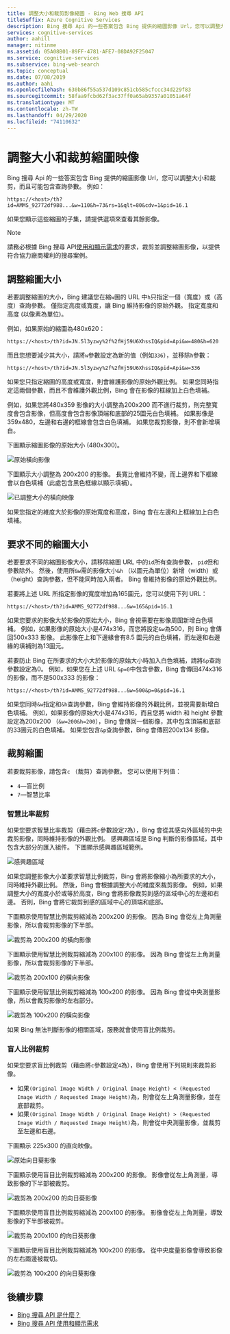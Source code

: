 ```yaml
---
title: 調整大小和裁剪影像縮圖 - Bing Web 搜尋 API
titleSuffix: Azure Cognitive Services
description: Bing 搜尋 Api 的一些答案包含 Bing 提供的縮圖影像 Url，您可以調整大小和裁剪，而且可能包含查詢參數。
services: cognitive-services
author: aahill
manager: nitinme
ms.assetid: 05A08B01-89FF-4781-AFE7-08DA92F25047
ms.service: cognitive-services
ms.subservice: bing-web-search
ms.topic: conceptual
ms.date: 07/08/2019
ms.author: aahi
ms.openlocfilehash: 630b86f55a537d109c851cb585cfccc34d229f83
ms.sourcegitcommit: 58faa9fcbd62f3ac37ff0a65ab9357a01051a64f
ms.translationtype: MT
ms.contentlocale: zh-TW
ms.lasthandoff: 04/29/2020
ms.locfileid: "74110632"
---
```

# <a name="resize-and-crop-thumbnail-images"></a>調整大小和裁剪縮圖映像

Bing 搜尋 Api 的一些答案包含 Bing 提供的縮圖影像 Url，您可以調整大小和裁剪，而且可能包含查詢參數。 例如：

`https://<host>/th?id=AMMS_92772df988...&w=110&h=73&rs=1&qlt=80&cdv=1&pid=16.1`

如果您顯示這些縮圖的子集，請提供選項來查看其餘影像。

> [!NOTE]
> 請務必根據 Bing 搜尋 API[使用和顯示需求](use-display-requirements.md)的要求，裁剪並調整縮圖影像，以提供符合協力廠商權利的搜尋案例。

## <a name="resize-a-thumbnail"></a>調整縮圖大小 

若要調整縮圖的大小，Bing 建議您在縮`w`圖的 URL 中`h`只指定一個（寬度）或（高度）查詢參數。 僅指定高度或寬度，讓 Bing 維持影像的原始外觀。 指定寬度和高度 (以像素為單位)。 

例如，如果原始的縮圖為480x620：

`https://<host>/th?id=JN.5l3yzwy%2f%2fHj59U6XhssIQ&pid=Api&w=480&h=620`

而且您想要減少其大小，請將`w`參數設定為新的值（例如`336`），並移除`h`參數：

`https://<host>/th?id=JN.5l3yzwy%2f%2fHj59U6XhssIQ&pid=Api&w=336`

如果您只指定縮圖的高度或寬度，則會維護影像的原始外觀比例。 如果您同時指定這兩個參數，而且不會維護外觀比例，Bing 會在影像的框線加上白色填補。

例如，如果您將480x359 影像的大小調整為200x200 而不進行裁剪，則完整寬度會包含影像，但高度會包含影像頂端和底部的25圖元白色填補。 如果影像是359x480，左邊和右邊的框線會包含白色填補。 如果您裁剪影像，則不會新增填白。  

下圖顯示縮圖影像的原始大小 (480x300)。  
  
![原始橫向影像](./media/resize-crop/bing-resize-crop-landscape.png)  
  
下圖顯示大小調整為 200x200 的影像。 長寬比會維持不變，而上邊界和下框線會以白色填補（此處包含黑色框線以顯示填補）。  
  
![已調整大小的橫向映像](./media/resize-crop/bing-resize-crop-landscape-resized.png)  

如果您指定的維度大於影像的原始寬度和高度，Bing 會在左邊和上框線加上白色填補。  

## <a name="request-different-thumbnail-sizes"></a>要求不同的縮圖大小

若要要求不同的縮圖影像大小，請移除縮圖 URL 中的`id`所有查詢參數， `pid`但和參數除外。 然後，使用所`&w`需的影像大小`&h` （以圖元為單位）新增（width）或（height）查詢參數，但不能同時加入兩者。 Bing 會維持影像的原始外觀比例。 

若要將上述 URL 所指定影像的寬度增加為165圖元，您可以使用下列 URL：

`https://<host>/th?id=AMMS_92772df988...&w=165&pid=16.1`

如果您要求的影像大於影像的原始大小，Bing 會視需要在影像周圍新增白色填補。 例如，如果影像的原始大小是474x316，而您將設定`&w`為500，則 Bing 會傳回500x333 影像。 此影像在上和下邊緣會有8.5 圖元的白色填補，而左邊和右邊緣的填補則為13圖元。

若要防止 Bing 在所要求的大小大於影像的原始大小時加入白色填補，請將`&p`查詢參數設定為0。 例如，如果您在上述 URL `&p=0`中包含參數，Bing 會傳回474x316 的影像，而不是500x333 的影像：

`https://<host>/th?id=AMMS_92772df988...&w=500&p=0&pid=16.1`

如果您同時`&w`指定和`&h`查詢參數，Bing 會維持影像的外觀比例，並視需要新增白色填補。 例如，如果影像的原始大小是474x316，而且您將 width 和 height 參數設定為200x200 （`&w=200&h=200`），Bing 會傳回一個影像，其中包含頂端和底部的33圖元的白色填補。 如果您包含`&p`查詢參數，Bing 會傳回200x134 影像。

## <a name="crop-a-thumbnail"></a>裁剪縮圖 

若要裁剪影像，請包含`c` （裁剪）查詢參數。 您可以使用下列值：
  
- `4`&mdash;盲比例  
- `7`&mdash;智慧比率  

### <a name="smart-ratio-cropping"></a>智慧比率裁剪

如果您要求智慧比率裁剪（藉由將`c`參數設定`7`為），Bing 會從其感向外區域的中央裁剪影像，同時維持影像的外觀比例。 感興趣區域是 Bing 判斷的影像區域，其中包含大部分的匯入組件。 下圖顯示感興趣區域範例。  
  
![感興趣區域](./media/resize-crop/bing-resize-crop-regionofinterest.png)

如果您調整影像大小並要求智慧比例裁剪，Bing 會將影像縮小為所要求的大小，同時維持外觀比例。 然後，Bing 會根據調整大小的維度來裁剪影像。 例如，如果調整大小的寬度小於或等於高度，Bing 會將影像裁剪到感的區域中心的左邊和右邊。 否則，Bing 會將它裁剪到感的區域中心的頂端和底部。  
  
 
下圖顯示使用智慧比例裁剪縮減為 200x200 的影像。 因為 Bing 會從左上角測量影像，所以會裁剪影像的下半部。 
  
![裁剪為 200x200 的橫向影像](./media/resize-crop/bing-resize-crop-landscape200x200c7.png) 
  
下圖顯示使用智慧比例裁剪縮減為 200x100 的影像。 因為 Bing 會從左上角測量影像，所以會裁剪影像的下半部。 
   
![裁剪為 200x100 的橫向影像](./media/resize-crop/bing-resize-crop-landscape200x100c7.png)
  
下圖顯示使用智慧比例裁剪縮減為 100x200 的影像。 因為 Bing 會從中央測量影像，所以會裁剪影像的左右部分。
  
![裁剪為 100x200 的橫向影像](./media/resize-crop/bing-resize-crop-landscape100x200c7.png) 

如果 Bing 無法判斷影像的相關區域，服務就會使用盲比例裁剪。  

### <a name="blind-ratio-cropping"></a>盲人比例裁剪

如果您要求盲比例裁剪（藉由將`c`參數設定`4`為），Bing 會使用下列規則來裁剪影像。  
  
- 如果`(Original Image Width / Original Image Height) < (Requested Image Width / Requested Image Height)`為，則會從左上角測量影像，並在底部裁剪。  
- 如果`(Original Image Width / Original Image Height) > (Requested Image Width / Requested Image Height)`為，則會從中央測量影像，並裁剪至左邊和右邊。  

下圖顯示 225x300 的直向映像。  
  
![原始向日葵影像](./media/resize-crop/bing-resize-crop-sunflower.png)
  
下圖顯示使用盲目比例裁剪縮減為 200x200 的影像。 影像會從左上角測量，導致影像的下半部被裁剪。  
  
![裁剪為 200x200 的向日葵影像](./media/resize-crop/bing-resize-crop-sunflower200x200c4.png)
  
下圖顯示使用盲目比例裁剪縮減為 200x100 的影像。 影像會從左上角測量，導致影像的下半部被裁剪。  
  
![裁剪為 200x100 的向日葵影像](./media/resize-crop/bing-resize-crop-sunflower200x100c4.png)
  
下圖顯示使用盲目比例裁剪縮減為 100x200 的影像。 從中央度量影像會導致影像的左右兩邊被裁切。  
  
![裁剪為 100x200 的向日葵影像](./media/resize-crop/bing-resize-crop-sunflower100x200c4.png)

## <a name="next-steps"></a>後續步驟

* [Bing 搜尋 API 是什麼？](bing-api-comparison.md)
* [Bing 搜尋 API 使用和顯示需求](use-display-requirements.md)

